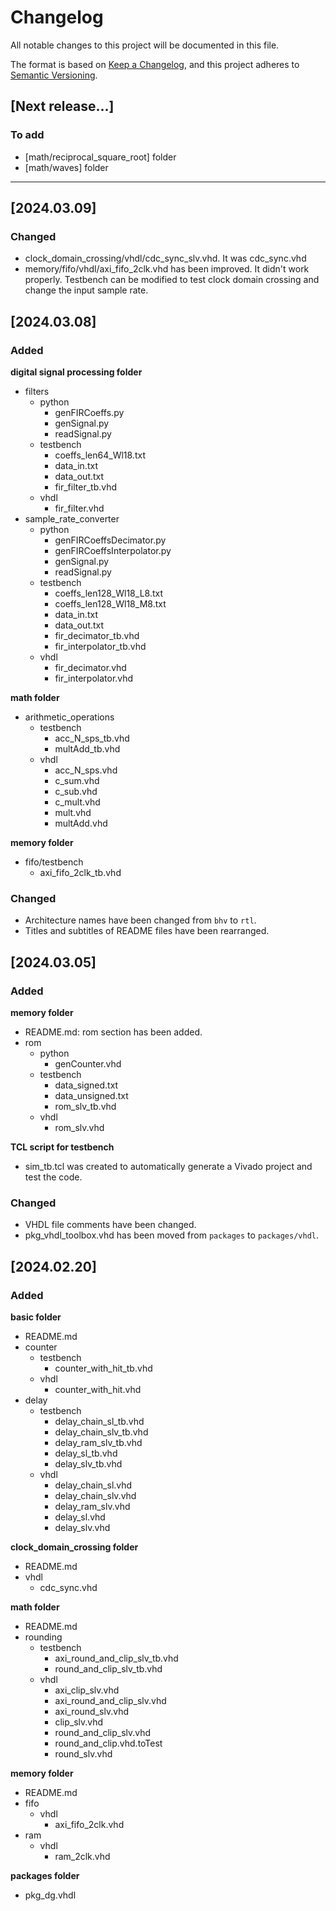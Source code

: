 # Changelog

All notable changes to this project will be documented in this file.

The format is based on [Keep a Changelog](https://keepachangelog.com/en/1.1.0/),
and this project adheres to [Semantic Versioning](https://semver.org/spec/v2.0.0.html).

## [Next release...]

### To add

- [math/reciprocal_square_root] folder
- [math/waves] folder

---

## [2024.03.09]

### Changed

- clock_domain_crossing/vhdl/cdc_sync_slv.vhd. It was cdc_sync.vhd
- memory/fifo/vhdl/axi_fifo_2clk.vhd has been improved. It didn't work properly. Testbench can be modified to test clock domain crossing and change the input sample rate.

## [2024.03.08]

### Added

**digital signal processing folder**
- filters
  - python
    - genFIRCoeffs.py
    - genSignal.py
    - readSignal.py
  - testbench
    - coeffs_len64_Wl18.txt
    - data_in.txt
    - data_out.txt
    - fir_filter_tb.vhd
  - vhdl
    - fir_filter.vhd
- sample_rate_converter
  - python
    - genFIRCoeffsDecimator.py
    - genFIRCoeffsInterpolator.py
    - genSignal.py
    - readSignal.py
  - testbench
    - coeffs_len128_Wl18_L8.txt
    - coeffs_len128_Wl18_M8.txt
    - data_in.txt
    - data_out.txt
    - fir_decimator_tb.vhd
    - fir_interpolator_tb.vhd
  - vhdl
    - fir_decimator.vhd
    - fir_interpolator.vhd

**math folder**
- arithmetic_operations
  - testbench
    - acc_N_sps_tb.vhd
    - multAdd_tb.vhd
  - vhdl
    - acc_N_sps.vhd
    - c_sum.vhd
    - c_sub.vhd
    - c_mult.vhd
    - mult.vhd
    - multAdd.vhd

**memory folder**
- fifo/testbench
    - axi_fifo_2clk_tb.vhd

### Changed

- Architecture names have been changed from `bhv` to `rtl`.
- Titles and subtitles of README files have been rearranged.


## [2024.03.05]

### Added

**memory folder**

- README.md: rom section has been added.
- rom
  - python
    - genCounter.vhd
  - testbench
    - data_signed.txt
    - data_unsigned.txt
    - rom_slv_tb.vhd
  - vhdl
    - rom_slv.vhd

**TCL script for testbench**
- sim_tb.tcl was created to automatically generate a Vivado project and test the code.

### Changed

- VHDL file comments have been changed.
- pkg_vhdl_toolbox.vhd has been moved from `packages` to `packages/vhdl`.

## [2024.02.20]

### Added

**basic folder**

- README.md
- counter
  - testbench
    - counter_with_hit_tb.vhd
  - vhdl
    - counter_with_hit.vhd
- delay
  - testbench
    - delay_chain_sl_tb.vhd
    - delay_chain_slv_tb.vhd
    - delay_ram_slv_tb.vhd
    - delay_sl_tb.vhd
    - delay_slv_tb.vhd
  - vhdl
    - delay_chain_sl.vhd
    - delay_chain_slv.vhd
    - delay_ram_slv.vhd
    - delay_sl.vhd
    - delay_slv.vhd

**clock_domain_crossing folder**
- README.md
- vhdl
  - cdc_sync.vhd


**math folder**

- README.md
- rounding
  - testbench
    - axi_round_and_clip_slv_tb.vhd
    - round_and_clip_slv_tb.vhd
  - vhdl
    - axi_clip_slv.vhd
    - axi_round_and_clip_slv.vhd
    - axi_round_slv.vhd
    - clip_slv.vhd
    - round_and_clip_slv.vhd
    - round_and_clip.vhd.toTest
    - round_slv.vhd


**memory folder**

- README.md
- fifo
  - vhdl
    - axi_fifo_2clk.vhd
- ram
  - vhdl
    - ram_2clk.vhd


**packages folder**

- pkg_dg.vhdl
